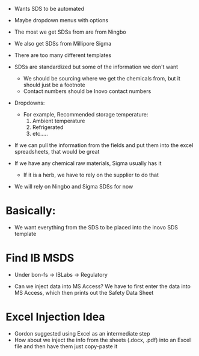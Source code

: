 - Wants SDS to be automated
- Maybe dropdown menus with options
- The most we get SDSs from are from Ningbo
- We also get SDSs from Millipore Sigma
- There are too many different templates

- SDSs are standardized but some of the information we don't want
    - We should be sourcing where we get the chemicals from, but it should just be a footnote
    - Contact numbers should be Inovo contact numbers

- Dropdowns:
    - For example, Recommended storage temperature:
        1. Ambient temperature
        2. Refrigerated
        3. etc.....

- If we can pull the information from the fields and put them into the excel spreadsheets, that would be great
- If we have any chemical raw materials, Sigma usually has it
    - If it is a herb, we have to rely on the supplier to do that

- We will rely on Ningbo and Sigma SDSs for now

# Basically:
- We want everything from the SDS to be placed into the inovo SDS template

# Find IB MSDS
- Under bon-fs -> IBLabs -> Regulatory

- Can we inject data into MS Access? We have to first enter the data into MS Access, which then prints out the Safety Data Sheet


# Excel Injection Idea
- Gordon suggested using Excel as an intermediate step
- How about we inject the info from the sheets (.docx, .pdf) into an Excel file and then have them just copy-paste it
